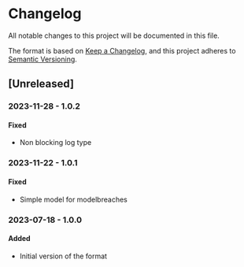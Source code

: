 # Changelog

All notable changes to this project will be documented in this file.

The format is based on [Keep a Changelog](https://keepachangelog.com/en/1.0.0/),
and this project adheres to [Semantic Versioning](https://semver.org/spec/v2.0.0.html).

## [Unreleased]

### 2023-11-28 - 1.0.2

#### Fixed

- Non blocking log type

### 2023-11-22 - 1.0.1

#### Fixed

- Simple model for modelbreaches

### 2023-07-18 - 1.0.0

#### Added

- Initial version of the format
